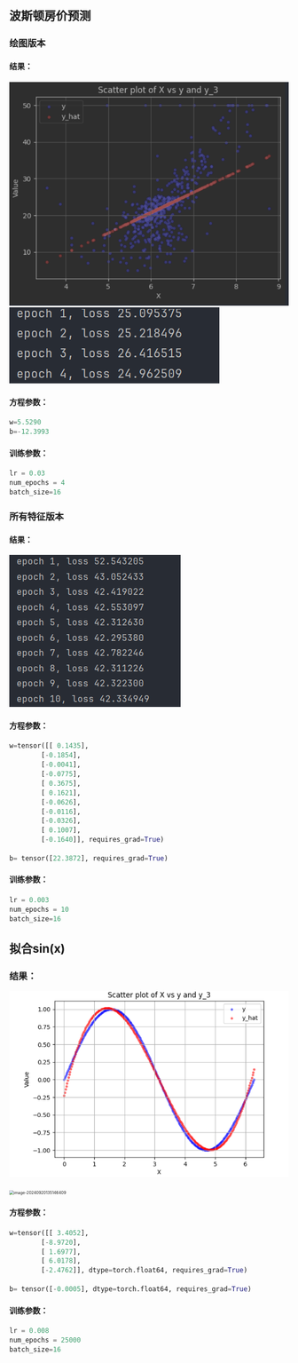 ## 波斯顿房价预测

### 绘图版本

#### 结果：



![image](https://github.com/royal12646/mechine_learning/blob/main/1.png)
![image](https://github.com/royal12646/mechine_learning/blob/main/2.png)

#### 方程参数：

~~~python
w=5.5290
b=-12.3993
~~~



#### 训练参数：

~~~python
lr = 0.03
num_epochs = 4
batch_size=16
~~~



### 所有特征版本

#### 结果：

![image](https://github.com/royal12646/mechine_learning/blob/main/3.png)

#### 方程参数：

~~~python
w=tensor([[ 0.1435],
        [-0.1854],
        [-0.0041],
        [-0.0775],
        [ 0.3675],
        [ 0.1621],
        [-0.0626],
        [-0.0116],
        [-0.0326],
        [ 0.1007],
        [-0.1640]], requires_grad=True) 

b= tensor([22.3872], requires_grad=True)
~~~

#### 训练参数：

~~~python
lr = 0.003
num_epochs = 10
batch_size=16
~~~





## 拟合sin(x)

### 结果：

![image](https://github.com/royal12646/mechine_learning/blob/main/4.png)

<img src="C:/Users/idis/AppData/Roaming/Typora/typora-user-images/image-20240920135146409.png" alt="image-20240920135146409" style="zoom:50%;" />

#### 方程参数：

~~~python
w=tensor([[ 3.4052],
        [-8.9720],
        [ 1.6977],
        [ 6.0178],
        [-2.4762]], dtype=torch.float64, requires_grad=True) 

b= tensor([-0.0005], dtype=torch.float64, requires_grad=True)
~~~

#### 训练参数：

~~~python
lr = 0.008
num_epochs = 25000
batch_size=16
~~~



